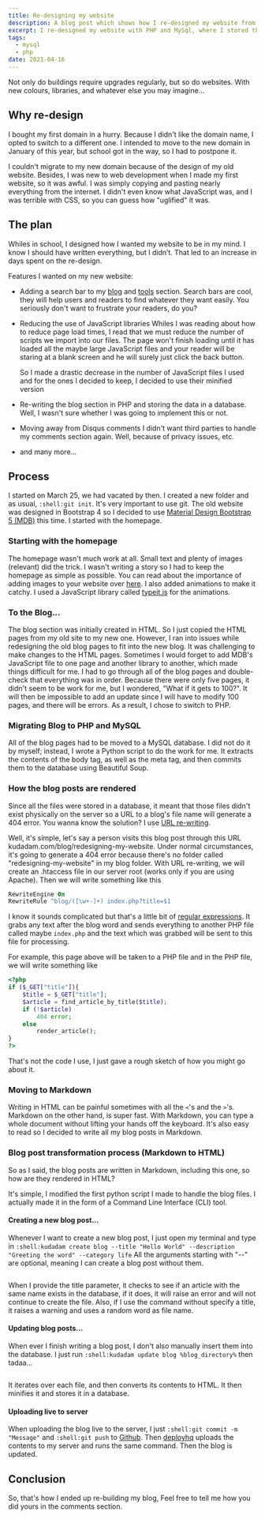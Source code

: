 ```yaml
---
title: Re-designing my website
description: A blog post which shows how I re-designed my website from scratch up
excerpt: I re-designed my website with PHP and MySql, where I stored the blog contents in a Mysql database
tags:
  - mysql
  - php
date: 2021-04-16
---
```


Not only do buildings require upgrades regularly, but so do websites. With new colours, libraries, and whatever else you may imagine...

## Why re-design

I bought my first domain in a hurry. Because I didn't like the domain name, I opted to switch to a different one. I intended to move to the new domain in January of this year, but school got in the way, so I had to postpone it.

I couldn't migrate to my new domain because of the design of my old website. Besides, I was new to web development when I made my first website, so it was awful. I was simply copying and pasting nearly everything from the internet. I didn't even know what JavaScript was, and I was terrible with CSS, so you can guess how "uglified" it was.

## The plan

Whiles in school, I designed how I wanted my website to be in my mind. I know I should have written everything, but I didn’t. That led to an increase in days spent on the re-design.

Features I wanted on my new website:

- Adding a search bar to my [blog](https://www.kudadam.com/blog) and [tools](https://www.kudadam.com/toolz) section.
  Search bars are cool, they will help users and readers to find whatever they want easily. You seriously don't want to frustrate your readers, do you?

- Reducing the use of JavaScript libraries
  Whiles I was reading about how to reduce page load times, I read that we must reduce the number of scripts we import into our files. The page won't finish loading until it has loaded all the maybe large JavaScript files and your reader will be staring at a blank screen and he will surely just click the back button.

  So I made a drastic decrease in the number of JavaScript files I used and for the ones I decided to keep, I decided to use their minified version

- Re-writing the blog section in PHP and storing the data in a database.
  Well, I wasn't sure whether I was going to implement this or not.

- Moving away from Disqus comments
  I didn't want third parties to handle my comments section again. Well, because of privacy issues, etc.

- and many more...

## Process

I started on March 25, we had vacated by then. I created a new folder and as usual, `:shell:git init`. It's very important to use git. The old website was designed in Bootstrap 4 so I decided to use [Material Design Bootstrap 5 (MDB)](https://mdbootstrap.com/) this time. I started with the homepage.

### Starting with the homepage

The homepage wasn't much work at all. Small text and plenty of images (relevant) did the trick. I wasn't writing a story so I had to keep the homepage as simple as possible. You can read about the importance of adding images to your website over [here](https://www.logicdesign.co.uk/blog/4-reasons-images-important-website/). I also added animations to make it catchy. I used a JavaScript library called [typeit.js](https://typeitjs.com) for the animations.

### To the Blog...

The blog section was initially created in HTML. So I just copied the HTML pages from my old site to my new one. However, I ran into issues while redesigning the old blog pages to fit into the new blog. It was challenging to make changes to the HTML pages. Sometimes I would forget to add MDB's JavaScript file to one page and another library to another, which made things difficult for me. I had to go through all of the blog pages and double-check that everything was in order. Because there were only five pages, it didn't seem to be work for me, but I wondered, "What if it gets to 100?". It will then be impossible to add an update since I will have to modify 100 pages, and there will be errors. As a result, I chose to switch to PHP.

### Migrating Blog to PHP and MySQL

All of the blog pages had to be moved to a MySQL database. I did not do it by myself; instead, I wrote a Python script to do the work for me. It extracts the contents of the body tag, as well as the meta tag, and then commits them to the database using Beautiful Soup.

### How the blog posts are rendered

Since all the files were stored in a database, it meant that those files didn't exist physically on the server so a URL to a blog's file name will generate a 404 error. You wanna know the solution? I use [URL re-writing](https://www.smashingmagazine.com/2011/11/introduction-to-url-rewriting/).

Well, it's simple, let's say a person visits this blog post through this URL kudadam.com/blog/redesigning-my-website. Under normal circumstances, it's going to generate a 404 error because there's no folder called "redesigning-my-website" in my blog folder. With URL re-writing, we will create an .htaccess file in our server root (works only if you are using Apache). Then we will write something like this

```apache
RewriteEngine On
RewriteRule ^blog/([\w+-]+) index.php?title=$1
```

I know it sounds complicated but that's a little bit of [regular expressions](https://en.wikipedia.org/wiki/Regular_expression). It grabs any text after the blog word and sends everything to another PHP file called maybe `index.php` and the text which was grabbed will be sent to this file for processing.

For example, this page above will be taken to a PHP file and in the PHP file, we will write something like

```php
<?php
if ($_GET["title"]){
    $title = $_GET["title"];
    $article = find_article_by_title($title);
    if (!$article)
        404 error;
    else
        render_article();
}
?>
```

That's not the code I use, I just gave a rough sketch of how you might go about it.

### Moving to Markdown

Writing in HTML can be painful sometimes with all the `<`'s and the `>`'s. Markdown on the other hand, is super fast. With Markdown, you can type a whole document without lifting your hands off the keyboard. It's also easy to read so I decided to write all my blog posts in Markdown.

### Blog post transformation process (Markdown to HTML)

So as I said, the blog posts are written in Markdown, including this one, so how are they rendered in HTML?

It's simple, I modified the first python script I made to handle the blog files. I actually made it in the form of a Command Line Interface (CLI) tool.

#### Creating a new blog post...

Whenever I want to create a new blog post, I just open my terminal and type in `:shell:kudadam create blog --title "Hello World" --description "Greeting the word" --category life` All the arguments starting with "--" are optional, meaning I can create a blog post without them.

<img class="Sirv" data-src="https://ik.imagekit.io/kudadam/blog/redesigning_my_website/kudadam_cli_create.png" alt="" />

When I provide the title parameter, it checks to see if an article with the same name exists in the database, if it does, it will raise an error and will not continue to create the file. Also, if I use the command without specify a title, it raises a warning and uses a random word as file name.

#### Updating blog posts...

When ever I finish writing a blog post, I don't also manually insert them into the database. I just run `:shell:kudadam update blog %blog_directory%` then tadaa...

<img class="Sirv d-block mx-auto" data-src="https://ik.imagekit.io/kudadam/blog/redesigning_my_website/kudadam_cli_update.png?q=100%" alt="" />

It iterates over each file, and then converts its contents to HTML. It then minifies it and stores it in a database.

#### Uploading live to server

When uploading the blog live to the server, I just `:shell:git commit -m "Message"` and `:shell:git push` to [Github](https://www.github.com). Then [deployhq](https://www.deployhq.com/) uploads the contents to my server and runs the same command. Then the blog is updated.

## Conclusion

So, that's how I ended up re-building my blog, Feel free to tell me how you did yours in the comments section.
